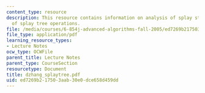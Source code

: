 ```yaml
---
content_type: resource
description: This resource contains information on analysis of splay steps and analysis
  of splay tree operations.
file: /media/courses/6-854j-advanced-algorithms-fall-2005/ed7269b217503aab30e0dce658d459dd_dzhang_splaytree.pdf
file_type: application/pdf
learning_resource_types:
- Lecture Notes
ocw_type: OCWFile
parent_title: Lecture Notes
parent_type: CourseSection
resourcetype: Document
title: dzhang_splaytree.pdf
uid: ed7269b2-1750-3aab-30e0-dce658d459dd
---
```

